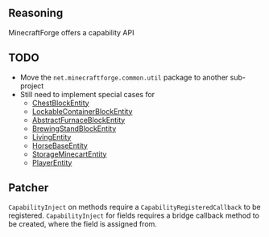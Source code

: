 ## Reasoning
MinecraftForge offers a capability API

## TODO
* Move the `net.minecraftforge.common.util` package to another sub-project
* Still need to implement special cases for
  * [ChestBlockEntity](https://github.com/PatchworkMC/YarnForge/blob/04d384add800bc395f4934507721f72eb733389f/patches/minecraft/net/minecraft/block/entity/ChestBlockEntity.java.patch#L46-L55)
  * [LockableContainerBlockEntity](https://github.com/PatchworkMC/YarnForge/blob/04d384add800bc395f4934507721f72eb733389f/patches/minecraft/net/minecraft/block/entity/LockableContainerBlockEntity.java.patch#L13-L19)
  * [AbstractFurnaceBlockEntity](https://github.com/PatchworkMC/YarnForge/blob/04d384add800bc395f4934507721f72eb733389f/patches/minecraft/net/minecraft/block/entity/AbstractFurnaceBlockEntity.java.patch#L123-L134)
  * [BrewingStandBlockEntity](https://github.com/PatchworkMC/YarnForge/blob/04d384add800bc395f4934507721f72eb733389f/patches/minecraft/net/minecraft/block/entity/BrewingStandBlockEntity.java.patch#L67-L78)
  * [LivingEntity](https://github.com/PatchworkMC/YarnForge/blob/04d384add800bc395f4934507721f72eb733389f/patches/minecraft/net/minecraft/entity/LivingEntity.java.patch#L512-L520)
  * [HorseBaseEntity](https://github.com/PatchworkMC/YarnForge/blob/04d384add800bc395f4934507721f72eb733389f/patches/minecraft/net/minecraft/entity/passive/HorseBaseEntity.java.patch#L43-L48)
  * [StorageMinecartEntity](https://github.com/PatchworkMC/YarnForge/blob/04d384add800bc395f4934507721f72eb733389f/patches/minecraft/net/minecraft/entity/vehicle/StorageMinecartEntity.java.patch#L44-L49)
  * [PlayerEntity](https://github.com/PatchworkMC/YarnForge/blob/04d384add800bc395f4934507721f72eb733389f/patches/minecraft/net/minecraft/entity/player/PlayerEntity.java.patch#L521-L529)

## Patcher
`CapabilityInject` on methods require a `CapabilityRegisteredCallback` to be registered. `CapabilityInject` for fields
requires a bridge callback method to be created, where the field is assigned from.
